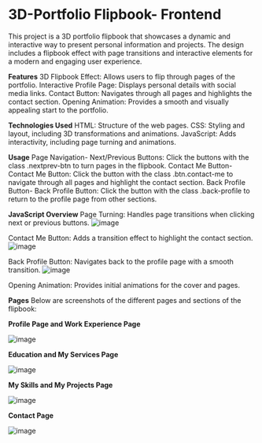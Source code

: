 # 3D-Portfolio Flipbook- Frontend
This project is a 3D portfolio flipbook that showcases a dynamic and interactive way to present personal information and projects. The design includes a flipbook effect with page transitions and interactive elements for a modern and engaging user experience.

**Features**
3D Flipbook Effect: Allows users to flip through pages of the portfolio.
Interactive Profile Page: Displays personal details with social media links.
Contact Button: Navigates through all pages and highlights the contact section.
Opening Animation: Provides a smooth and visually appealing start to the portfolio.


**Technologies Used**
HTML: Structure of the web pages.
CSS: Styling and layout, including 3D transformations and animations.
JavaScript: Adds interactivity, including page turning and animations.


**Usage**
Page Navigation-
Next/Previous Buttons: Click the buttons with the class .nextprev-btn to turn pages in the flipbook.
Contact Me Button-
Contact Me Button: Click the button with the class .btn.contact-me to navigate through all pages and highlight the contact section.
Back Profile Button-
Back Profile Button: Click the button with the class .back-profile to return to the profile page from other sections.

**JavaScript Overview**
Page Turning: Handles page transitions when clicking next or previous buttons.
![image](https://github.com/user-attachments/assets/2998c90e-f319-449a-84ce-708cb81e4d75)


Contact Me Button: Adds a transition effect to highlight the contact section.
![image](https://github.com/user-attachments/assets/b00d16a6-a3c3-43af-8af8-d22a018f3af7)


Back Profile Button: Navigates back to the profile page with a smooth transition.
![image](https://github.com/user-attachments/assets/a3ea5f6f-8445-4892-936a-fdc6d926b618)

Opening Animation: Provides initial animations for the cover and pages.

**Pages**
Below are screenshots of the different pages and sections of the flipbook:

**Profile Page and Work Experience Page**

![image](https://github.com/user-attachments/assets/de3f3375-3f8c-4706-b599-36651bb116ef)


**Education and My Services Page**

![image](https://github.com/user-attachments/assets/1c752a6f-b1a0-4888-9730-ac6942748dcb)


**My Skills and My Projects Page**

![image](https://github.com/user-attachments/assets/c231a8cb-463c-4447-92b8-b83f4e49358f)


**Contact Page**

![image](https://github.com/user-attachments/assets/5ecf5ad7-f109-49db-8bb6-3e6075b9cff5)




